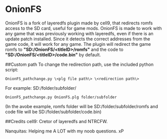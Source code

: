 # OnionFS
OnionFS is a fork of layeredfs plugin made by cell9, that redirects romfs access to the SD card, useful for game mods. OnionFS is made to work with any game that was previously working with layeredfs, even if there is an update patch installed. Since it detects the correct addresses from the game code, it will work for any game.
The plugin will redirect the game romfs to **"SD:/OnionFS/\<titleID\>/romfs"** and the code to **"SD:/OnionFS/\<titleID\>/code.bin"** by default.

##Custom path
To change the redirection path, use the included python script:

```
OnionFS_pathchange.py \<plg file path\> \<redirection path\>
```
For example: SD:/folder/subfolder/
```
OnionFS_pathchange.py OnionFS.plg folder/subfolder
```
(In the avobe example, romfs folder will be SD:/folder/subfolder/romfs and code file will be SD:/folder/subfolder/code.bin)

##Credits
cell9: Cretor of layeredfs and NTRCFW.

Nanquitas: Helping me A LOT with my noob questions. xP
